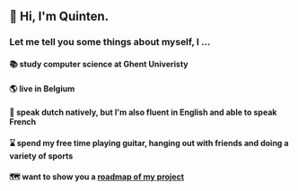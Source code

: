 ## 👋 Hi, I'm Quinten.
### Let me tell you some things about myself, I ...
#### 📚 study computer science at Ghent Univeristy
#### 🌎 live in Belgium
#### 📢 speak dutch natively, but I'm also fluent in English and able to speak French
#### ⌛ spend my free time playing guitar, hanging out with friends and doing a variety of sports
#### 🗺️ want to show you a [roadmap of my project](projects.md)

<!--
**QuintenVervynck/QuintenVervynck** is a ✨ _special_ ✨ repository because its `README.md` (this file) appears on your GitHub profile.
-->
